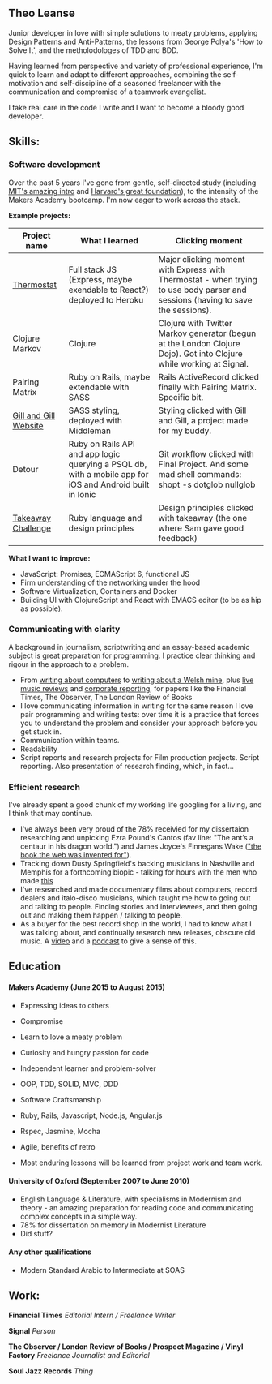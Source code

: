 ## Theo Leanse

Junior developer in love with simple solutions to meaty problems, applying Design Patterns and Anti-Patterns, the lessons from George Polya's 'How to Solve It', and the metholodologes of TDD and BDD.

Having learned from perspective and variety of professional experience, I'm quick to learn and adapt to different approaches, combining the self-motivation and self-discipline of a seasoned freelancer with the communication and compromise of a teamwork evangelist.

I take real care in the code I write and I want to become a bloody good developer.

## Skills:

### Software development

Over the past 5 years I've gone from gentle, self-directed study (including [MIT's amazing intro](https://www.edx.org/course/introduction-computer-science-mitx-6-00-1x-5) and [Harvard's great foundation](https://www.edx.org/course/introduction-computer-science-harvardx-cs50x)), to the intensity of the Makers Academy bootcamp. I'm now eager to work across the stack.

**Example projects:**

Project name | What I learned | Clicking moment
--- | --- | ---
[Thermostat](https://github.com/TheoLeanse/simple-express-thermostat) | Full stack JS (Express, maybe exendable to React?) deployed to Heroku | Major clicking moment with Express with Thermostat - when trying to use body parser and sessions (having to save the sessions).
Clojure Markov | Clojure | Clojure with Twitter Markov generator (begun at the London Clojure Dojo). Got into Clojure while working at Signal.
Pairing Matrix | Ruby on Rails, maybe extendable with SASS | Rails ActiveRecord clicked finally with Pairing Matrix. Specific bit.
[Gill and Gill Website](https://github.com/TheoLeanse/gillgill) | SASS styling, deployed with Middleman | Styling clicked with Gill and Gill, a project made for my buddy.
Detour | Ruby on Rails API and app logic querying a PSQL db, with a mobile app for iOS and Android built in Ionic | Git workflow clicked with Final Project. And some mad shell commands: shopt -s dotglob nullglob
[Takeaway Challenge](https://github.com/TheoLeanse/takeaway-challenge) | Ruby language and design principles | Design principles clicked with takeaway (the one where Sam gave good feedback)

**What I want to improve:**

- JavaScript: Promises, ECMAScript 6, functional JS
- Firm understanding of the networking under the hood
- Software Virtualization, Containers and Docker
- Building UI with ClojureScript and React with EMACS editor (to be as hip as possible).

### Communicating with clarity

A background in journalism, scriptwriting and an essay-based academic subject is great preparation for programming. I practice clear thinking and rigour in the approach to a problem.

- From [writing about computers](http://www.lrb.co.uk/blog/2014/12/05/theo-leanse/at-the-computer-farm) to [writing about a Welsh mine](http://www.ft.com/cms/s/0/f849863c-1a86-11e5-a130-2e7db721f996.html), plus [live music reviews](http://www.theguardian.com/music/2014/oct/05/sbtrkt-live-review-academy-brixton-more-sum-parts) and [corporate reporting](http://www.ft.com/cms/s/0/38d29230-ced2-11e4-893d-00144feab7de.html#axzz3kfONyBM1), for papers like the Financial Times, The Observer, The London Review of Books
- I love communicating information in writing for the same reason I love pair programming and writing tests: over time it is a practice that forces you to understand the problem and consider your approach before you get stuck in.
- Communication within teams.
- Readability
- Script reports and research projects for Film production projects. Script reporting. Also presentation of research finding, which, in fact...


### Efficient research

I've already spent a good chunk of my working life googling for a living, and I think that may continue.

- I've always been very proud of the 78% receivied for my dissertaion researching and unpicking Ezra Pound's Cantos (fav line: "The ant’s a centaur in his dragon world.") and James Joyce's Finnegans Wake (["the book the web was invented for"](http://www.theguardian.com/books/booksblog/2015/apr/28/finnegans-wake-james-joyce-modern-interpretations)).
- Tracking down Dusty Springfield's backing musicians in Nashville and Memphis for a forthcoming biopic - talking for hours with the men who made [this](https://www.youtube.com/watch?v=DjydOI4MEIw)
- I've researched and made documentary films about computers, record dealers and italo-disco musicians, which taught me how to going out and talking to people. Finding stories and interviewees, and then going out and making them happen / talking to people.
- As a buyer for the best record shop in the world, I had to know what I was talking about, and continually research new releases, obscure old music. A [video](https://vimeo.com/67873092) and a [podcast](http://www.thevinylfactory.com/vinyl-factory-releases/listen-to-a-new-vinyl-only-mix-from-legendary-uk-label-soul-jazz-records/) to give a sense of this.

## Education

#### Makers Academy (June 2015 to August 2015)

- Expressing ideas to others
- Compromise
- Learn to love a meaty problem
- Curiosity and hungry passion for code
- Independent learner and problem-solver
- OOP, TDD, SOLID, MVC, DDD
- Software Craftsmanship
- Ruby, Rails, Javascript, Node.js, Angular.js
- Rspec, Jasmine, Mocha

- Agile, benefits of retro
- Most enduring lessons will be learned from project work and team work.

#### University of Oxford (September 2007 to June 2010)

- English Language & Literature, with specialisms in Modernism and theory - an amazing preparation for reading code and communicating complex concepts in a simple way.
- 78% for dissertation on memory in Modernist Literature
- Did stuff?

#### Any other qualifications

- Modern Standard Arabic to Intermediate at SOAS

## Work:

**Financial Times**
*Editorial Intern / Freelance Writer*

**Signal**
*Person*

**The Observer / London Review of Books / Prospect Magazine / Vinyl Factory**
*Freelance Journalist and Editorial*

**Soul Jazz Records**
*Thing*
